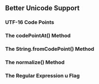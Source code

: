 ## Better Unicode Support

### UTF-16 Code Points

### The codePointAt\(\) Method

### The String.fromCodePoint\(\) Method

### The normalize\(\) Method

### The Regular Expression u Flag

  
  
  


  




